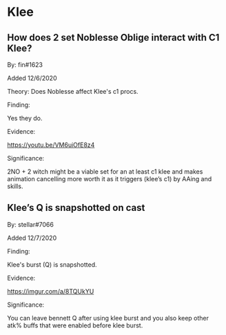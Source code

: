 # Klee

## How does 2 set Noblesse Oblige interact with C1 Klee? 

By: fin\#1623

Added 12/6/2020

Theory: Does Noblesse affect Klee's c1 procs. 

Finding:

Yes they do.

Evidence:

https://youtu.be/VM6uiOfE8z4 

Significance:

2NO + 2 witch might be a viable set for an at least c1 klee and makes animation cancelling more worth it as it triggers (klee’s c1) by AAing and skills.

## Klee’s Q is snapshotted on cast 

By: stellar\#7066

Added 12/7/2020

Finding:

Klee's burst (Q) is snapshotted.

Evidence:

https://imgur.com/a/8TQUkYU 

Significance:

You can leave bennett Q after using klee burst and you also keep other atk% buffs that were enabled before klee burst.

